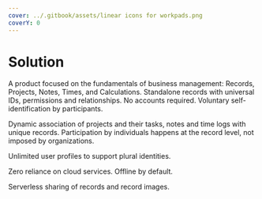 ```yaml
---
cover: ../.gitbook/assets/linear icons for workpads.png
coverY: 0
---
```


# Solution

A product focused on the fundamentals of business management: Records, Projects, Notes, Times, and Calculations. Standalone records with universal IDs, permissions and relationships. No accounts required. Voluntary self-identification by participants.&#x20;

Dynamic association of projects and their tasks, notes and time logs with unique records. Participation by individuals happens at the record level, not imposed by organizations.

Unlimited user profiles to support plural identities.

Zero reliance on cloud services. Offline by default.

Serverless sharing of records and record images.


